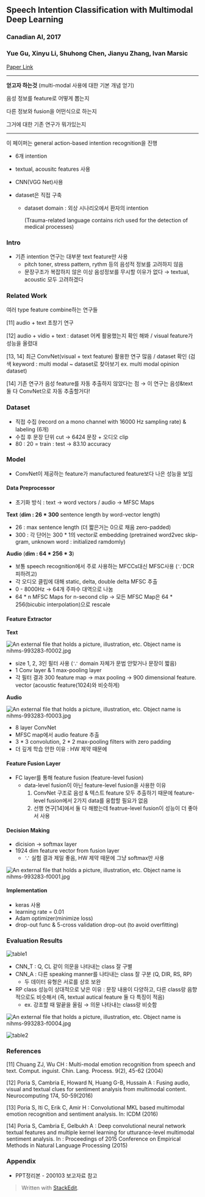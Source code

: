 ## Speech Intention Classification with Multimodal Deep Learning

### Canadian AI, 2017

### Yue Gu, Xinyu Li, Shuhong Chen, Jianyu Zhang, Ivan Marsic

[Paper Link](https://www.ncbi.nlm.nih.gov/pmc/articles/PMC6261374/)

---

**얻고자 하는것** (multi-modal 사용에 대한 기본 개념 얻기)

음성 정보를 feature로 어떻게 뽑는지 

다른 정보와 fusion을 어떤식으로 하는지

그거에 대한 기존 연구가 뭐가있는지 

---

이 페이퍼는 general action-based intention recognition을 진행 

- 6개 intention

- textual, acousitc features 사용 

- CNN(VGG Net)사용

- dataset은 직접 구축 

  - dataset domain : 외상 시나리오에서 환자의 intention

    (Trauma-related language contains rich used for the detection of medical processes)

### Intro

- 기존 intention 연구는 대부분 text feature만 사용
  - pitch toner, stress pattern, rythm 등의 음성적 정보를 고려하지 않음
  - 문장구조가 복잡하지 않은 이상 음성정보를 무시할 이유가 없다 → textual, acoustic 모두 고려하겠다

### Related Work

여러 type feature combine하는 연구들

[11] audio + text 초창기 연구

[12] audio + vidio + text : dataset 어케 활용했는지 확인 해봐 / visual feature가 성능을 올렸대

[13, 14] 최근 ConvNet(visual + text feature) 활용한 연구 많음 / dataset 확인 (검색 keyword : multi modal ~ dataset로 찾아보기 ex. multi modal opinion dataset)

[14] 기존 연구가 음성 feature를 자동 추출하지 않았다는 점 → 이 연구는 음성&text 둘 다 ConvNet으로 자동 추출할거다! 

### Dataset

- 직접 수집 (record on a mono channel with 16000 Hz sampling rate) & labeling (6개)
- 수집 후 문장 단위 cut → 6424 문장 + 오디오 clip
- 80 : 20 = train : test → 83.10 accuracy

### Model

- ConvNet이 제공하는 feature가 manufactured feature보다 나은 성능을 보임

#### Data Preprocessor

- 초기화 방식 : text → word vectors / audio → MFSC Maps

**Text** (**dim : 26 * 300** sentence length by word-vector length)

- 26 : max sentence length (더 짧은거는 0으로 채움 zero-padded)
- 300 : 각 단어는 300 * 1의 vector로 embedding (pretrained word2vec skip-gram, unknown word : initialized ramdomly)

**Audio** (**dim : 64 * 256 * 3**)

- 보통 speech recognition에서 주로 사용하는 MFCCs대신 MFSC사용 (∵DCR 피하려고)
- 각 오디오 클립에 대해 static, delta, double delta MFSC 추출
- 0 - 8000Hz → 64개 주파수 대역으로 나눔 
- 64 * n MFSC Maps for n-second clip → 모든 MFSC Map은 64 * 256(bicubic interpolation)으로 rescale

#### Feature Extractor

**Text**

![An external file that holds a picture, illustration, etc. Object name is nihms-993283-f0002.jpg](https://www.ncbi.nlm.nih.gov/pmc/articles/PMC6261374/bin/nihms-993283-f0002.jpg)

- size 1, 2, 3인 필터 사용 (∵ domain 자체가 문법 안맞거나 문장이 짧음)
- 1 Conv layer & 1 max-pooling layer
- 각 필터 결과 300 feature map → max pooling → 900 dimensional feature. vector (acoustic feature(1024)와 비슷하게)

**Audio**

![An external file that holds a picture, illustration, etc. Object name is nihms-993283-f0003.jpg](https://www.ncbi.nlm.nih.gov/pmc/articles/PMC6261374/bin/nihms-993283-f0003.jpg)

- 8 layer ConvNet
- MFSC map에서 audio feature 추출
- 3 * 3 convolution, 2 * 2 max-pooling filters with zero padding
- 더 깊게 학습 안한 이유 : HW 제약 때문에

#### Feature Fusion Layer

- FC layer를 통해 feature fusion (feature-level fusion)
  - data-level fusion이 아닌 feature-level fusion을 사용한 이유
    1. ConvNet 구조로 음성 & 텍스트 feature 모두 추출하기 때문에 feature-level fusion에서 2가지 data를 융합할 필요가 없음
    2. 선행 연구[14]에서 둘 다 해봤는데 featrue-level fusion이 성능이 더 좋아서 사용

#### Decision Making

- dicision → softmax layer
- 1924 dim feature vector from fusion layer
  - ∵ 실험 결과 제일 좋음, HW 제약 때문에 그냥 softmax만 사용

![An external file that holds a picture, illustration, etc. Object name is nihms-993283-f0001.jpg](https://www.ncbi.nlm.nih.gov/pmc/articles/PMC6261374/bin/nihms-993283-f0001.jpg)

#### Implementation

- keras 사용
- learning rate = 0.01
- Adam optimizer(minimize loss)
- drop-out func & 5-cross validation drop-out (to avoid overfitting)

### Evaluation Results

![](https://lh3.googleusercontent.com/5bVjukeX5MiJrtp7kh046Lzeu3Hixy-t3OCORO4B3MLu_QL6wkkoCQmHEXeKiahMq7I55kAjDnBQ "table1")

- CNN_T : Q, CL 같이 의문을 나타내는 class 잘 구별
- CNN_A : 다른 speaking manner를 나타내는 class 잘 구분 (Q, DIR, RS, RP)
  - 두 데이터 유형은 서로를 상호 보완
- RP class 성능이 상대적으로 낮은 이유 : 문장 내용이 다양하고, 다른 class랑 음향적으로도 비슷해서 (즉, textual autical feature 둘 다 특징이 적음)
  - ex. 강조할 때 말끝을 올림 → 의문 나타내는 class랑 비슷함

![An external file that holds a picture, illustration, etc. Object name is nihms-993283-f0004.jpg](https://www.ncbi.nlm.nih.gov/pmc/articles/PMC6261374/bin/nihms-993283-f0004.jpg)



![](https://lh3.googleusercontent.com/ctfrro6Y8_QdrA_Gf5efpmUCDtvZ4_ppf9kZQpsYjo9GAHIVWndVWC95NX6rg6pgXuHmAgOFCM4p "table2")

### References

[11] Chuang ZJ, Wu CH : Multi-modal emotion recognition from speech and text. Comput. inguist. Chin. Lang. Process. 9(2), 45-62 (2004)

[12] Poria S, Cambria E, Howard N, Huang G-B, Hussain A : Fusing audio, visual and textual clues for sentiment analysis from multimodal content. Neurocomputing 174, 50-59(2016)

[13] Poria S, Iti C, Erik C, Amir H : Convolutional MKL based multimodal emotion recognition and sentiment analysis. In: ICDM (2016)

[14] Poria S, Cambria E, Gelbukh A : Deep convolutional neural network textual features and multiple kernel learning for utturance-level multimodal sentiment analysis. In : Proceedings of 2015 Conference on Empirical Methods in Natural Language Processing (2015)

### Appendix

- PPT정리본 - 200103 보고자료 참고


> Written with [StackEdit](https://stackedit.io/).
<!--stackedit_data:
eyJoaXN0b3J5IjpbLTIxMjgwMzM3MTZdfQ==
-->